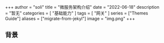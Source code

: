 +++
author = "soli"
title = "微服务架构介绍"
date = "2022-06-18"
description = "暂无"
categories = [
"基础能力"
]
tags = [
"网关"
]
series = ["Themes Guide"]
aliases = ["migrate-from-jekyl"]
image = "img.png"
+++
<!--more-->
## 背景
